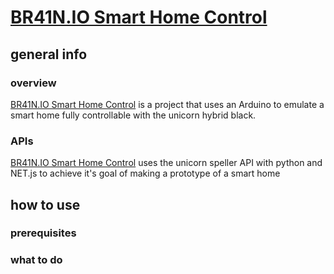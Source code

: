 # [BR41N.IO Smart Home Control](https://github.com/resonanceee/BR41N.IO-Smart-Home-Control)

## general info
### overview
[BR41N.IO Smart Home Control](https://github.com/resonanceee/BR41N.IO-Smart-Home-Control) is a project that uses an Arduino to emulate a smart home fully controllable with the unicorn hybrid black.

### APIs
[BR41N.IO Smart Home Control](https://github.com/resonanceee/BR41N.IO-Smart-Home-Control) uses the unicorn speller API with python and NET.js to achieve it's goal of making a prototype of a smart home 


## how to use


### prerequisites

### what to do
